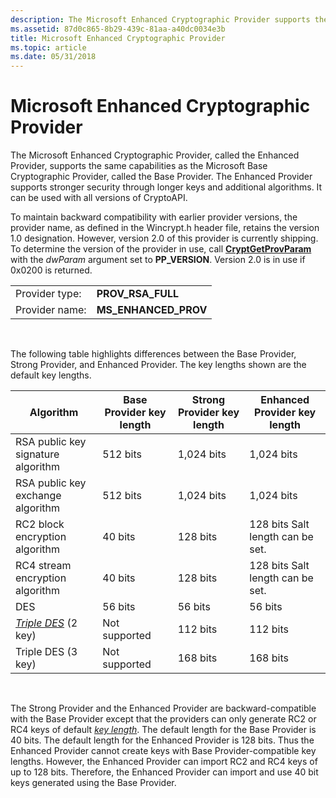 ```yaml
---
description: The Microsoft Enhanced Cryptographic Provider supports the same capabilities as the Microsoft Base Cryptographic Provider, but supports stronger security through longer keys and additional algorithms.
ms.assetid: 87d0c865-8b29-439c-81aa-a40dc0034e3b
title: Microsoft Enhanced Cryptographic Provider
ms.topic: article
ms.date: 05/31/2018
---
```


# Microsoft Enhanced Cryptographic Provider

The Microsoft Enhanced Cryptographic Provider, called the Enhanced Provider, supports the same capabilities as the Microsoft Base Cryptographic Provider, called the Base Provider. The Enhanced Provider supports stronger security through longer keys and additional algorithms. It can be used with all versions of CryptoAPI.

To maintain backward compatibility with earlier provider versions, the provider name, as defined in the Wincrypt.h header file, retains the version 1.0 designation. However, version 2.0 of this provider is currently shipping. To determine the version of the provider in use, call [**CryptGetProvParam**](/windows/desktop/api/Wincrypt/nf-wincrypt-cryptgetprovparam) with the *dwParam* argument set to **PP\_VERSION**. Version 2.0 is in use if 0x0200 is returned.

|                |                        |
|----------------|------------------------|
| Provider type: | **PROV\_RSA\_FULL**    |
| Provider name: | **MS\_ENHANCED\_PROV** |



 

The following table highlights differences between the Base Provider, Strong Provider, and Enhanced Provider. The key lengths shown are the default key lengths.



| Algorithm                                                                                | Base Provider key length | Strong Provider key length | Enhanced Provider key length                |
|------------------------------------------------------------------------------------------|--------------------------|----------------------------|---------------------------------------------|
| RSA public key signature algorithm                                                       | 512 bits                 | 1,024 bits                 | 1,024 bits                                  |
| RSA public key exchange algorithm                                                        | 512 bits                 | 1,024 bits                 | 1,024 bits                                  |
| RC2 block encryption algorithm                                                           | 40 bits                  | 128 bits                   | 128 bits Salt length can be set.<br/> |
| RC4 stream encryption algorithm                                                          | 40 bits                  | 128 bits                   | 128 bits Salt length can be set.<br/> |
| DES                                                                                      | 56 bits                  | 56 bits                    | 56 bits                                     |
| [*Triple DES*](../secgloss/t-gly.md) (2 key) | Not supported            | 112 bits                   | 112 bits                                    |
| Triple DES (3 key)                                                                       | Not supported            | 168 bits                   | 168 bits                                    |



 

The Strong Provider and the Enhanced Provider are backward-compatible with the Base Provider except that the providers can only generate RC2 or RC4 keys of default [*key length*](../secgloss/k-gly.md). The default length for the Base Provider is 40 bits. The default length for the Enhanced Provider is 128 bits. Thus the Enhanced Provider cannot create keys with Base Provider-compatible key lengths. However, the Enhanced Provider can import RC2 and RC4 keys of up to 128 bits. Therefore, the Enhanced Provider can import and use 40 bit keys generated using the Base Provider.

 

 
